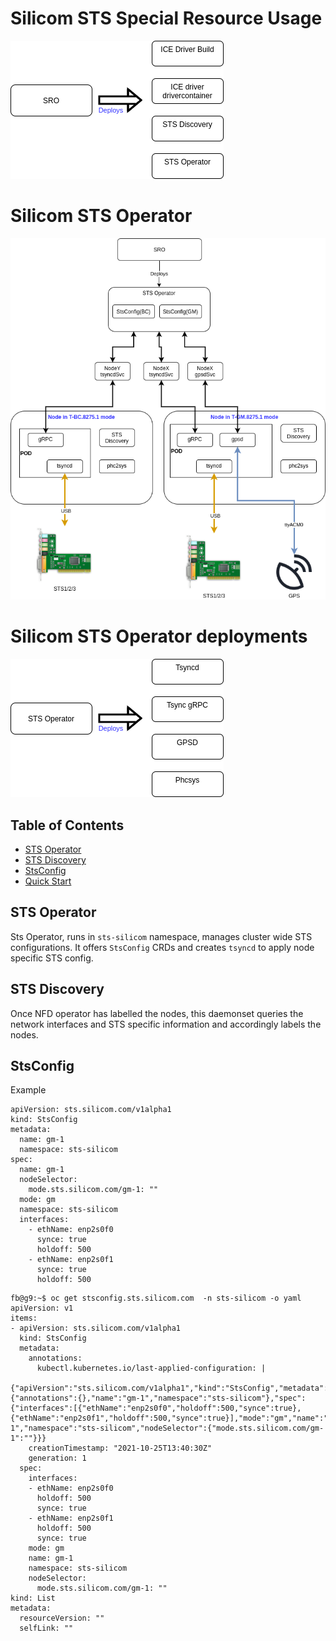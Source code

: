 # Silicom STS Special Resource Usage
![alt text](spec/sts-sro.png "Special Resource Operator")

# Silicom STS Operator
![alt text](spec/sts-operator.png "STS Overview")

# Silicom STS Operator deployments
![alt text](spec/sts-deployments.png "STS Deployments")

## Table of Contents
- [STS Operator](#sts-operator)
- [STS Discovery](#sts-discovery)
- [StsConfig](#stsconfig)
- [Quick Start](#quick-start)

## STS Operator
Sts Operator, runs in `sts-silicom` namespace, manages cluster wide STS configurations. It offers `StsConfig` CRDs and creates `tsyncd` to apply node specific STS config.

## STS Discovery
Once NFD operator has labelled the nodes, this daemonset queries the network interfaces and STS specific information and accordingly labels the nodes.

## StsConfig
Example
```
apiVersion: sts.silicom.com/v1alpha1
kind: StsConfig
metadata:
  name: gm-1
  namespace: sts-silicom
spec:
  name: gm-1
  nodeSelector:
    mode.sts.silicom.com/gm-1: ""
  mode: gm
  namespace: sts-silicom
  interfaces:
    - ethName: enp2s0f0
      synce: true
      holdoff: 500
    - ethName: enp2s0f1
      synce: true
      holdoff: 500

```

```
fb@g9:~$ oc get stsconfig.sts.silicom.com  -n sts-silicom -o yaml
apiVersion: v1
items:
- apiVersion: sts.silicom.com/v1alpha1
  kind: StsConfig
  metadata:
    annotations:
      kubectl.kubernetes.io/last-applied-configuration: |
        {"apiVersion":"sts.silicom.com/v1alpha1","kind":"StsConfig","metadata":{"annotations":{},"name":"gm-1","namespace":"sts-silicom"},"spec":{"interfaces":[{"ethName":"enp2s0f0","holdoff":500,"synce":true},{"ethName":"enp2s0f1","holdoff":500,"synce":true}],"mode":"gm","name":"gm-1","namespace":"sts-silicom","nodeSelector":{"mode.sts.silicom.com/gm-1":""}}}
    creationTimestamp: "2021-10-25T13:40:30Z"
    generation: 1
  spec:
    interfaces:
    - ethName: enp2s0f0
      holdoff: 500
      synce: true
    - ethName: enp2s0f1
      holdoff: 500
      synce: true
    mode: gm
    name: gm-1
    namespace: sts-silicom
    nodeSelector:
      mode.sts.silicom.com/gm-1: ""
kind: List
metadata:
  resourceVersion: ""
  selfLink: ""
```
